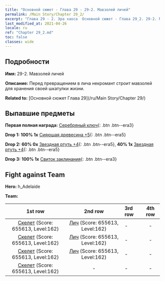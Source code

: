 ```yaml
---
title: "Основной сюжет - Глава 29 - 29-2. Мавзолей личей"
permalink: /Main Story/Chapter 29_2/
excerpt: "Глава 29 - 2. Эра хаоса  Основной сюжет - Глава 29_2. 29-2. Мавзолей личей"
last_modified_at: 2021-04-26
locale: ru
ref: "Chapter 29_2.md"
toc: false
classes: wide
---
```


## Подробности

 **Имя:** 29-2. Мавзолей личей

 **Описание:** Перед превращением в лича некромант строит мавзолей для хранения своей шкатулки жизни.

 **Related to:** [Основной сюжет Глава 29](/ru/Main Story/Chapter 29/)

## Выпавшие предметы

 **Первая полная награда:** [Серебряный ключ](/ItemsRU/con_693/){: .btn .btn--era3}

 **Drop 1:** **100% 1x** [Сияющая древесина +5](/ItemsRU/mat_97/){: .btn .btn--era5}

 **Drop 2:** **60% 0x** [Звездная ртуть +4](/ItemsRU/mat_91/){: .btn .btn--era5}, **40% 1x** [Звездная ртуть +4](/ItemsRU/mat_91/){: .btn .btn--era5}

 **Drop 3:** **100% 1x** [Свиток заклинания](/ItemsRU/con_694/){: .btn .btn--era3}


## Fight against Team
 **Hero:** h_Adelaide

 **Team:**


  | 1st row | 2nd row | 3rd row | 4th row |
  |:----:|:----:|:----|:----:|
  | [Скелет](/ru/units/Skeleton/) (Score: 655613, Level:162)  | [Лич](/ru/units/Lich/) (Score: 655613, Level:162)  | - | - |
  | [Скелет](/ru/units/Skeleton/) (Score: 655613, Level:162)  | [Лич](/ru/units/Lich/) (Score: 655613, Level:162)  | - | - |
  | [Скелет](/ru/units/Skeleton/) (Score: 655613, Level:162)  | [Лич](/ru/units/Lich/) (Score: 655613, Level:162)  | - | - |
  | [Скелет](/ru/units/Skeleton/) (Score: 655613, Level:162)  | - | - | - |


